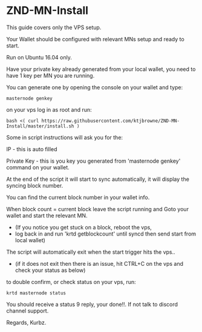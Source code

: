 # ZND-MN-Install
This guide covers only the VPS setup.

Your Wallet should be configured with relevant MNs setup and ready to start.

Run on Ubuntu 16.04 only. 

Have your private key already generated from your local wallet, you need to have 1 key per MN you are running.

You can generate one by opening the console on your wallet and type:

````
masternode genkey
````

on your vps log in as root and run:

```
bash <( curl https://raw.githubusercontent.com/ktjbrowne/ZND-MN-Install/master/install.sh )
```

Some in script instructions will ask you for the:

IP - this is auto filled

Private Key - this is you key you generated from 'masternode genkey' command on your wallet.

At the end of the script it will start to sync automatically, it will display the syncing block number.

You can find the current block number in your wallet info.

When block count = current block leave the script running and Goto your wallet and start the relevant MN.
  
* (If you notice you get stuck on a block, reboot the vps, 
* log back in and run 'krtd getblockcount' until syncd then send start from local wallet)

The script will automatically exit when the start trigger hits the vps..

* (if it does not exit then there is an issue, hit CTRL+C on the vps and check your status as below)

to double confirm, or check status on your vps, run:

````
krtd masternode status
````

You should receive a status 9 reply, your done!!.
If not talk to discord channel support.

Regards, Kurbz.
